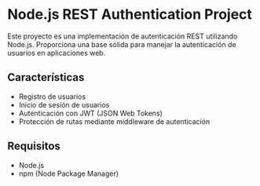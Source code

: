 # Node.js REST Authentication Project

Este proyecto es una implementación de autenticación REST utilizando Node.js. Proporciona una base sólida para manejar la autenticación de usuarios en aplicaciones web.

## Características

- Registro de usuarios
- Inicio de sesión de usuarios
- Autenticación con JWT (JSON Web Tokens)
- Protección de rutas mediante middleware de autenticación

## Requisitos

- Node.js
- npm (Node Package Manager)
